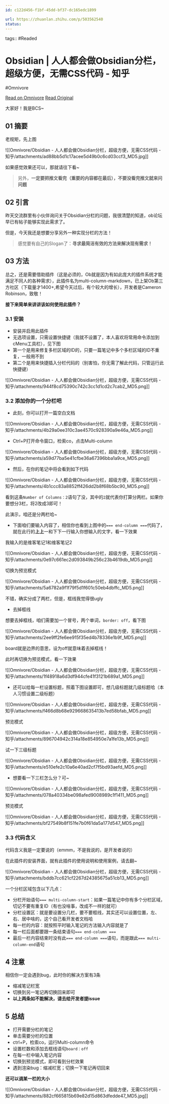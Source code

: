 ```yaml
---
id: c122d456-f1bf-45dd-bf37-dc165edc1899

url: https://zhuanlan.zhihu.com/p/503562540
status:
---
```



tags::  #Readed 

# Obsidian | 人人都会做Obsidian分栏，超级方便，无需CSS代码 - 知乎
#Omnivore

[Read on Omnivore](https://omnivore.app/me/obsidian-obsidian-css-190a4ce595c)
[Read Original](https://zhuanlan.zhihu.com/p/503562540)

大家好！我是BCS\~

## 01 摘要

老规矩，先上图 

![[Omnivore/Obsidian - 人人都会做Obsidian分栏，超级方便，无需CSS代码 - 知乎/attachments/ad88bb5d1c17acee5d49b0c6cd03ccf3_MD5.jpg]]

如果感觉效果还可以，那就请往下看\~

> 另外，**一定要把推文看完（重要的内容都在最后），不要没看完推文就来问问题**

## 02 引言

昨天交流群里有小伙伴询问关于Obsidian分栏的问题，我很清楚的知道，ob论坛早已有帖子能够实现此需求了。

但是，今天我还是想要分享另外一种实现分栏的方法！

> 感觉要有自己的Slogan了：**寻求最简洁有效的方法来解决现有需求！**

## 03 方法

总之，还是需要借助插件（这是必须的，Ob就是因为有如此庞大的插件系统才能满足不同人的各种需求），此插件名为multi-column-markdown，已上架Ob第三方社区（下载量才1400+,希望今天过后，有个较大的增长），开发者是Cameron Robinson，致敬！

 **接下来简单来讲讲该如何使用此插件？**

### 3.1 安装

* 安装并启用此插件
* 无选项设置，只需设置快捷键（我就不设置了，本人喜欢将常用命令添加到cMenu工具栏），见下图
* 第一个是用来修复多栏区域的ID的，只要一篇笔记中多个多栏区域的ID不重复，一般用不到
* 第二个是用来快捷插入分栏代码的（别害怕，你无需了解此代码，只管运行此快捷键）

![[Omnivore/Obsidian - 人人都会做Obsidian分栏，超级方便，无需CSS代码 - 知乎/attachments/944f8cd75390c742c3cc1d1cd2c7cab2_MD5.png]]

### 3.2 添加你的一个分栏吧

* 此刻，你可以打开一篇空白文档

![[Omnivore/Obsidian - 人人都会做Obsidian分栏，超级方便，无需CSS代码 - 知乎/attachments/4b29a0ee310c3ae4570c928390a9e46a_MD5.png]]

* Ctrl+P打开命令窗口，检索co，点击Multi-column

![[Omnivore/Obsidian - 人人都会做Obsidian分栏，超级方便，无需CSS代码 - 知乎/attachments/a59d77ba5e41cfbe36a67396bba1a9ce_MD5.png]]

* 然后，在你的笔记中将会看到如下代码

![[Omnivore/Obsidian - 人人都会做Obsidian分栏，超级方便，无需CSS代码 - 知乎/attachments/4b1ccc83a8852ff426dd2b8f68b5bc90_MD5.png]]

看到这条`Number of Columns：2`语句了没，其中的`2`就代表你打算分两栏。如果你要想分3栏，将2改成3即可！

此演示，咱还是分两栏哈\~

* 下面咱们要输入内容了，相信你也看到上图中的`=== end-column ===`代码了，就在此行的**上上**一和下下一行输入你想输入的文字，看一下效果

我输入的是维客笔记1和维客笔记2 

![[Omnivore/Obsidian - 人人都会做Obsidian分栏，超级方便，无需CSS代码 - 知乎/attachments/0e97c661ec2d093849b256c23b4619db_MD5.png]]

切换为预览模式

![[Omnivore/Obsidian - 人人都会做Obsidian分栏，超级方便，无需CSS代码 - 知乎/attachments/5a6782a9f1f79f5d1f601c50eb4dbffc_MD5.png]]

不错，确实分成了两栏，但是，框线我觉得很ugly

* 去掉框线

想要去掉框线，咱们需要加一个冒号，两个单词，`border: off`，看下图

![[Omnivore/Obsidian - 人人都会做Obsidian分栏，超级方便，无需CSS代码 - 知乎/attachments/2ee9ff2fe6ee915f35ed4b78336e1b9f_MD5.png]]

board就是边界的意思，设为off就意味着去掉框线！

此时再切换为预览模式，看一下效果

![[Omnivore/Obsidian - 人人都会做Obsidian分栏，超级方便，无需CSS代码 - 知乎/attachments/1f48918a6d3df944cfe41f3121b689a1_MD5.png]]

* 还可以给每一栏设置标题，照着下图设置即可，想几级标题就几级标题哈（本人习惯设置二级标题）

![[Omnivore/Obsidian - 人人都会做Obsidian分栏，超级方便，无需CSS代码 - 知乎/attachments/f466d8b68e929668635413b7ed58bfab_MD5.png]]

预览模式

![[Omnivore/Obsidian - 人人都会做Obsidian分栏，超级方便，无需CSS代码 - 知乎/attachments/896704942c314a18e854950e7a1fe13b_MD5.png]]

试一下三级标题

![[Omnivore/Obsidian - 人人都会做Obsidian分栏，超级方便，无需CSS代码 - 知乎/attachments/e510efe2c10a6e40ad2cf7f5bd93aefd_MD5.png]]

* 想要看一下三栏怎么分？可\~

![[Omnivore/Obsidian - 人人都会做Obsidian分栏，超级方便，无需CSS代码 - 知乎/attachments/078a40334be098afed9008989c1f1411_MD5.png]]

预览模式

![[Omnivore/Obsidian - 人人都会做Obsidian分栏，超级方便，无需CSS代码 - 知乎/attachments/bf27549b8f151fe7b0f61da5a177d547_MD5.png]]

### 3.3 代码含义

代码含义我是一定要说的（emmm，不是我说的，是开发者说的）

在此插件的安装界面，就有此插件的使用说明和使用案例，请去翻\~

![[Omnivore/Obsidian - 人人都会做Obsidian分栏，超级方便，无需CSS代码 - 知乎/attachments/bddb7cc621cf2267d24385675a51cb13_MD5.png]]

一个分栏区域包含以下几点：

* 分栏开始语句`=== multi-column-start`：如果一篇笔记中你有多个分栏区域，切记不要有重复ID（有也没啥事，改成不一样的就可）
* 分栏设置区：就是要设置分几栏，要不要框线，其实还可以设置位置，左、右、居中啥的，这个自己看开发者文档哈
* 每一栏的内容：就按照平时输入笔记的方法输入内容就是了
* 每一栏后面都要跟一条结束语句`=== end-column ===`
* 最后一栏内容结束时没有此`=== end-column ===`语句，而是跟此`=== multi-column-end`语句

## 4 注意

相信你一定会遇到bug，此时你的解决方案有3条

* 缩减笔记栏宽
* 切换到另一笔记再切换回来即可
* **以上两条如不能解决，请去给开发者提issue**

## 5 总结

* 打开需要分栏的笔记
* 单击需要分栏的位置
* ctrl+P，检索co，运行Multi-column命令
* 设置栏数和添加去框线语句`board：off`
* 在每一栏中输入笔记内容
* 切换到预览模式，即可看到分栏效果
* 遇到渲染bug：缩减栏宽；切换一下笔记再切回来

**还可以调某一栏的大小**

![[Omnivore/Obsidian - 人人都会做Obsidian分栏，超级方便，无需CSS代码 - 知乎/attachments/882cf665815b69e82d15d863dfedde47_MD5.jpg]]

